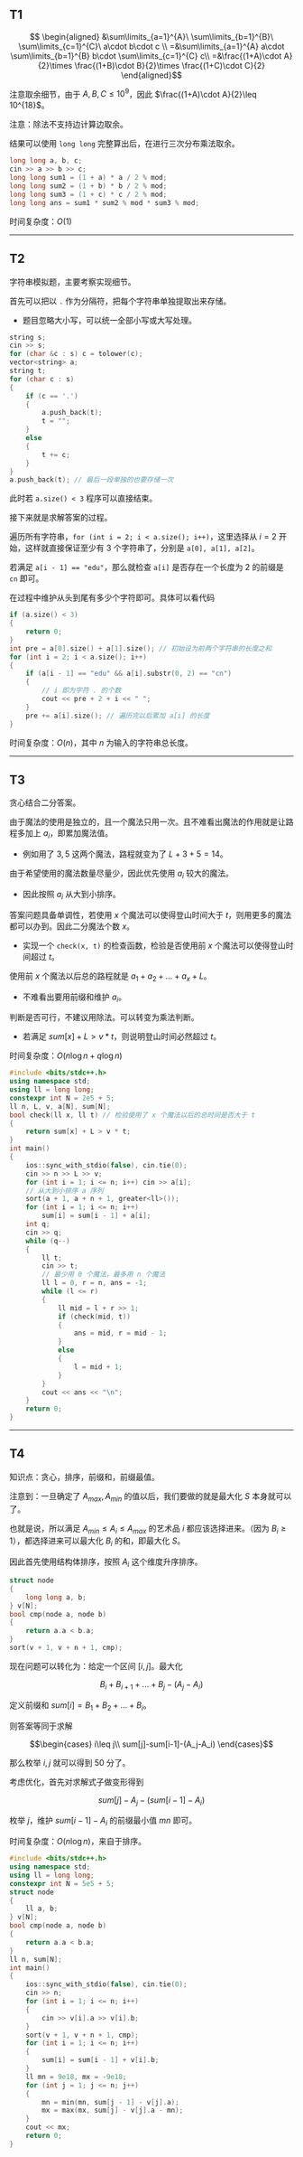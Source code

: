## T1

$$ \begin{aligned}
&\sum\limits_{a=1}^{A}\ \sum\limits_{b=1}^{B}\ \sum\limits_{c=1}^{C}\ a\cdot b\cdot c \\
=&\sum\limits_{a=1}^{A} a\cdot \sum\limits_{b=1}^{B} b\cdot \sum\limits_{c=1}^{C} c\\
=&\frac{(1+A)\cdot A}{2}\times \frac{(1+B)\cdot B}{2}\times \frac{(1+C)\cdot C}{2}
\end{aligned}$$

注意取余细节，由于 $A,B,C\leq 10^9$，因此 $\frac{(1+A)\cdot A}{2}\leq 10^{18}$。

注意：除法不支持边计算边取余。

结果可以使用 `long long` 完整算出后，在进行三次分布乘法取余。


```cpp
long long a, b, c;
cin >> a >> b >> c;
long long sum1 = (1 + a) * a / 2 % mod;
long long sum2 = (1 + b) * b / 2 % mod;
long long sum3 = (1 + c) * c / 2 % mod;
long long ans = sum1 * sum2 % mod * sum3 % mod;
```

时间复杂度：$O(1)$


___


## T2


字符串模拟题，主要考察实现细节。

首先可以把以 `.` 作为分隔符，把每个字符串单独提取出来存储。

- 题目忽略大小写，可以统一全部小写或大写处理。

```cpp
string s;
cin >> s;
for (char &c : s) c = tolower(c);
vector<string> a;
string t;
for (char c : s)
{
    if (c == '.')
    {
        a.push_back(t);
        t = "";
    }
    else
    {
        t += c;
    }
}
a.push_back(t); // 最后一段单独的也要存储一次
```

此时若 `a.size() < 3` 程序可以直接结束。


接下来就是求解答案的过程。

遍历所有字符串，`for (int i = 2; i < a.size(); i++)`，这里选择从 $i=2$ 开始，这样就直接保证至少有 $3$ 个字符串了，分别是 `a[0], a[1], a[2]`。


若满足 `a[i - 1] == "edu"`，那么就检查 `a[i]` 是否存在一个长度为 $2$ 的前缀是 `cn` 即可。

在过程中维护从头到尾有多少个字符即可。具体可以看代码

```cpp
if (a.size() < 3)
{
    return 0;
}
int pre = a[0].size() + a[1].size(); // 初始设为前两个字符串的长度之和
for (int i = 2; i < a.size(); i++)
{
    if (a[i - 1] == "edu" && a[i].substr(0, 2) == "cn")
    {
        // i 即为字符 . 的个数
        cout << pre + 2 + i << " ";
    }
    pre += a[i].size(); // 遍历完以后累加 a[i] 的长度
}
```

时间复杂度：$O(n)$，其中 $n$ 为输入的字符串总长度。

___

## T3

贪心结合二分答案。

由于魔法的使用是独立的，且一个魔法只用一次。且不难看出魔法的作用就是让路程多加上 $a_i$，即累加魔法值。

- 例如用了 $3,5$ 这两个魔法，路程就变为了 $L+3+5=14$。

由于希望使用的魔法数量尽量少，因此优先使用 $a_i$ 较大的魔法。

- 因此按照 $a_i$ 从大到小排序。

答案问题具备单调性，若使用 $x$ 个魔法可以使得登山时间大于 $t$，则用更多的魔法都可以办到。因此二分魔法个数 $x$。

- 实现一个 `check(x, t)` 的检查函数，检验是否使用前 $x$ 个魔法可以使得登山时间超过 $t$。

使用前 $x$ 个魔法以后总的路程就是 $a_1+a_2+\ldots+a_x+L$。

- 不难看出要用前缀和维护 $a_i$。


判断是否可行，不建议用除法。可以转变为乘法判断。

- 若满足 $sum[x] + L > v * t$，则说明登山时间必然超过 $t$。

时间复杂度：$O(n\log{n} +q\log{n})$


```cpp
#include <bits/stdc++.h>
using namespace std;
using ll = long long;
constexpr int N = 2e5 + 5;
ll n, L, v, a[N], sum[N];
bool check(ll x, ll t) // 检验使用了 x 个魔法以后的总时间是否大于 t
{
    return sum[x] + L > v * t;
}
int main()
{
    ios::sync_with_stdio(false), cin.tie(0);
    cin >> n >> L >> v;
    for (int i = 1; i <= n; i++) cin >> a[i];
    // 从大到小排序 a 序列
    sort(a + 1, a + n + 1, greater<ll>());
    for (int i = 1; i <= n; i++)
        sum[i] = sum[i - 1] + a[i];
    int q;
    cin >> q;
    while (q--)
    {
        ll t;
        cin >> t;
        // 最少用 0 个魔法，最多用 n 个魔法
        ll l = 0, r = n, ans = -1;
        while (l <= r)
        {
            ll mid = l + r >> 1;
            if (check(mid, t))
            {
                ans = mid, r = mid - 1;
            }
            else
            {
                l = mid + 1;
            }
        }
        cout << ans << "\n";
    }
    return 0;
}
```

___

## T4


知识点：贪心，排序，前缀和，前缀最值。


注意到：一旦确定了 $A_{max},A_{min}$ 的值以后，我们要做的就是最大化 $S$ 本身就可以了。

也就是说，所以满足 $A_{min}\leq A_i\leq A_{max}$ 的艺术品 $i$ 都应该选择进来。（因为 $B_i\geq 1$），都选择进来可以最大化 $B_i$ 的和，即最大化 $S$。


因此首先使用结构体排序，按照 $A_i$ 这个维度升序排序。

```cpp
struct node
{
    long long a, b;
} v[N];
bool cmp(node a, node b)
{
    return a.a < b.a;
}
sort(v + 1, v + n + 1, cmp);
```

现在问题可以转化为：给定一个区间 $[i,j]$。最大化

$$
B_{i}+B_{i+1}+...+B_{j}-(A_j-A_i)
$$

定义前缀和 $sum[i]=B_1+B_2+...+B_i$。

则答案等同于求解

$$\begin{cases}
i\leq j\\
sum[j]-sum[i-1]-(A_j-A_i)
\end{cases}$$

那么枚举 $i,j$ 就可以得到 $50$ 分了。

考虑优化，首先对求解式子做变形得到 

$$
sum[j]-A_j-(sum[i-1]-A_i)
$$

枚举 $j$，维护 $sum[i-1]-A_i$ 的前缀最小值 $mn$ 即可。

时间复杂度：$O(n\log{n})$，来自于排序。

```cpp
#include <bits/stdc++.h>
using namespace std;
using ll = long long;
constexpr int N = 5e5 + 5;
struct node
{
    ll a, b;
} v[N];
bool cmp(node a, node b)
{
    return a.a < b.a;
}
ll n, sum[N];
int main()
{
    ios::sync_with_stdio(false), cin.tie(0);
    cin >> n;
    for (int i = 1; i <= n; i++)
    {
        cin >> v[i].a >> v[i].b;
    }
    sort(v + 1, v + n + 1, cmp);
    for (int i = 1; i <= n; i++)
    {
        sum[i] = sum[i - 1] + v[i].b;
    }
    ll mn = 9e18, mx = -9e18;
    for (int j = 1; j <= n; j++)
    {
        mn = min(mn, sum[j - 1] - v[j].a);
        mx = max(mx, sum[j] - v[j].a - mn);
    }
    cout << mx;
    return 0;
}
```






